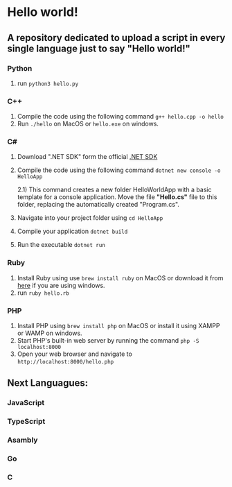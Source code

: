 # Hello world!

## A repository dedicated to upload a script in every single language just to say **"Hello world!"**

### Python
1) run `python3 hello.py`

### C++
1) Compile the code using the following command `g++ hello.cpp -o hello`
2) Run `./hello` on MacOS or  `hello.exe` on windows.

### C#
1) Download ".NET SDK" form the official [.NET SDK](https://dotnet.microsoft.com/en-us/download)
2) Compile the code using the following command `dotnet new console -o HelloApp`
    
    2.1) This command creates a new folder HelloWorldApp with a basic template for a console application. Move the file **"Hello.cs"** file to this folder, replacing the automatically created "Program.cs".
3) Navigate into your project folder using `cd HelloApp`
4) Compile your application `dotnet build`
5) Run the executable `dotnet run`

### Ruby
1) Install Ruby using use `brew install ruby` on MacOS or download it from [here](RubyInstaller.org) if you are using windows.
2) run `ruby hello.rb`

### PHP

1) Install PHP using `brew install php`  on MacOS or install it using XAMPP or WAMP on windows.
2) Start PHP's built-in web server by running the command `php -S localhost:8000`
3) Open your web browser and navigate to `http://localhost:8000/hello.php`


## Next Languagues:

### JavaScript

### TypeScript

### Asambly

### Go

### C

